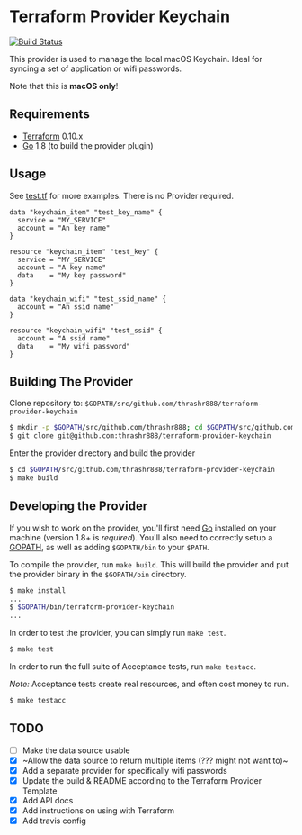 # Terraform Provider Keychain

[![Build Status](https://travis-ci.com/thrashr888/terraform-provider-keychain.svg?branch=master)](https://travis-ci.com/thrashr888/terraform-provider-keychain)

This provider is used to manage the local macOS Keychain. Ideal for syncing a set of application or wifi passwords.

Note that this is **macOS only**!


## Requirements

-	[Terraform](https://www.terraform.io/downloads.html) 0.10.x
-	[Go](https://golang.org/doc/install) 1.8 (to build the provider plugin)


## Usage

See [test.tf](./test.tf) for more examples. There is no Provider required.

```hcl
data "keychain_item" "test_key_name" {
  service = "MY_SERVICE"
  account = "An key name"
}

resource "keychain_item" "test_key" {
  service = "MY_SERVICE"
  account = "A key name"
  data    = "My key password"
}

data "keychain_wifi" "test_ssid_name" {
  account = "An ssid name"
}

resource "keychain_wifi" "test_ssid" {
  account = "A ssid name"
  data    = "My wifi password"
}
```


## Building The Provider

Clone repository to: `$GOPATH/src/github.com/thrashr888/terraform-provider-keychain`

```sh
$ mkdir -p $GOPATH/src/github.com/thrashr888; cd $GOPATH/src/github.com/thrashr888
$ git clone git@github.com:thrashr888/terraform-provider-keychain
```

Enter the provider directory and build the provider

```sh
$ cd $GOPATH/src/github.com/thrashr888/terraform-provider-keychain
$ make build
```


## Developing the Provider

If you wish to work on the provider, you'll first need [Go](http://www.golang.org) installed on your machine (version 1.8+ is *required*). You'll also need to correctly setup a [GOPATH](http://golang.org/doc/code.html#GOPATH), as well as adding `$GOPATH/bin` to your `$PATH`.

To compile the provider, run `make build`. This will build the provider and put the provider binary in the `$GOPATH/bin` directory.

```sh
$ make install
...
$ $GOPATH/bin/terraform-provider-keychain
...
```

In order to test the provider, you can simply run `make test`.

```sh
$ make test
```

In order to run the full suite of Acceptance tests, run `make testacc`.

*Note:* Acceptance tests create real resources, and often cost money to run.

```sh
$ make testacc
```


## TODO

- [ ] Make the data source usable
- [X] ~Allow the data source to return multiple items (??? might not want to)~
- [X] Add a separate provider for specifically wifi passwords
- [X] Update the build & README according to the Terraform Provider Template
- [X] Add API docs
- [X] Add instructions on using with Terraform
- [X] Add travis config
